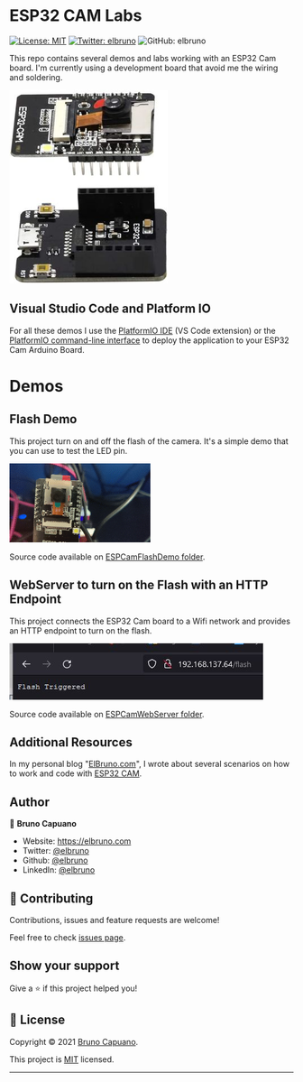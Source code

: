 # ESP32 CAM Labs

[![License: MIT](https://img.shields.io/badge/License-MIT-yellow.svg)](/LICENSE)
[![Twitter: elbruno](https://img.shields.io/twitter/follow/elbruno.svg?style=social)](https://twitter.com/kartben)
![GitHub: elbruno](https://img.shields.io/github/followers/elbruno?style=social)

This repo contains several demos and labs working with an ESP32 Cam board. I'm currently using a development board that avoid me the wiring and soldering.


![ESP32-CAM-MB WiFi Development Board](img/esp32camdevboard.jpg)



## Visual Studio Code and Platform IO

For all these demos I use the [PlatformIO IDE](https://marketplace.visualstudio.com/items?itemName=platformio.platformio-ide) (VS Code extension) or the [PlatformIO command-line interface](https://platformio.org/install/cli) to deploy the application to your ESP32 Cam Arduino Board. 


# Demos

## Flash Demo

This project turn on and off the flash of the camera. It's a simple demo that you can use to test the LED pin.

![Turn led on and off](img/20220305ESP32CamFlashSmall.gif)

Source code available on [ESPCamFlashDemo folder](./ESPCamFlashDemo).

## WebServer to turn on the Flash with an HTTP Endpoint

This project connects the ESP32 Cam board to a Wifi network and provides an HTTP endpoint to turn on the flash.

![call and http endpoint and turn on the camera](img/httpendpointflashtriggered.jpg)

Source code available on [ESPCamWebServer folder](./ESPCamWebServer).

## Additional Resources

In my personal blog "[ElBruno.com](https://elbruno.com)", I wrote about several scenarios on how to work and code with [ESP32 CAM](https://elbruno.com/tag/esp32cam/). 

## Author

👤 **Bruno Capuano**

* Website: https://elbruno.com
* Twitter: [@elbruno](https://twitter.com/elbruno)
* Github: [@elbruno](https://github.com/elbruno)
* LinkedIn: [@elbruno](https://linkedin.com/in/elbruno)

## 🤝 Contributing

Contributions, issues and feature requests are welcome!

Feel free to check [issues page](https://github.com/elbruno/ESP32camDemos/issues).

## Show your support

Give a ⭐️ if this project helped you!


## 📝 License

Copyright &copy; 2021 [Bruno Capuano](https://github.com/elbruno).

This project is [MIT](/LICENSE) licensed.

***
